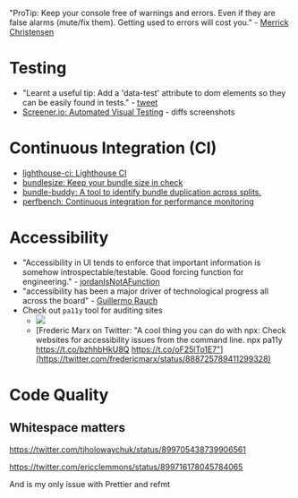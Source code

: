 "ProTip: Keep your console free of warnings and errors\. Even if they are false alarms \(mute/fix them\)\. Getting used to errors will cost you\." - [Merrick Christensen](https://twitter.com/iammerrick/status/902295190748119040)

# Testing
- "Learnt a useful tip: Add a 'data-test' attribute to dom elements so they can be easily found in tests." - [tweet](https://twitter.com/kentcdodds/status/886939162070335489)
- [Screener.io: Automated Visual Testing](https://screener.io/) - diffs screenshots

# Continuous Integration (CI)
- [lighthouse-ci: Lighthouse CI](https://github.com/ebidel/lighthouse-ci)
- [bundlesize: Keep your bundle size in check](https://github.com/siddharthkp/bundlesize)
- [bundle-buddy: A tool to identify bundle duplication across splits.](https://github.com/samccone/bundle-buddy)
- [perfbench: Continuous integration for performance monitoring](https://github.com/siddharthkp/perfbench)

# Accessibility
- "Accessibility in UI tends to enforce that important information is somehow introspectable/testable. Good forcing function for engineering." - [jordanIsNotAFunction](https://twitter.com/jordwalke/status/881404629140905984)
- "accessibility has been a major driver of technological progress all across the board" - [Guillermo Rauch](https://twitter.com/rauchg/status/881412412083027971)
- Check out `pa11y` tool for auditing sites
  - ![](https://pbs.twimg.com/media/DFVjQg1XUAEHhNW.png:large)
  - [Frederic Marx on Twitter: "A cool thing you can do with npx: Check websites for accessibility issues from the command line. npx pa11y https://t.co/bzhhbHkU8Q https://t.co/oF25lTo1E7"](https://twitter.com/fredericmarx/status/888725789411299328)

# Code Quality
## Whitespace matters
https://twitter.com/tjholowaychuk/status/899705438739906561

https://twitter.com/ericclemmons/status/899716178045784065

And is my only issue with Prettier and refmt